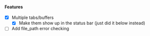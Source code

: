 
#### Features
- [x] Multiple tabs/buffers
    - [x] Make them show up in the status bar (just did it below instead)

- [ ] Add file_path error checking 
